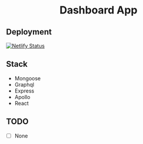 <h1 style="text-align: center;">Dashboard App</h1>

## Deployment

[![Netlify Status](https://api.netlify.com/api/v1/badges/10a273df-f2d9-4ad5-9071-91a0382bc78a/deploy-status)](https://app.netlify.com/sites/dashboard-haans/deploys)

## Stack

- Mongoose
- Graphql
- Express
- Apollo
- React

## TODO

- [ ] None
